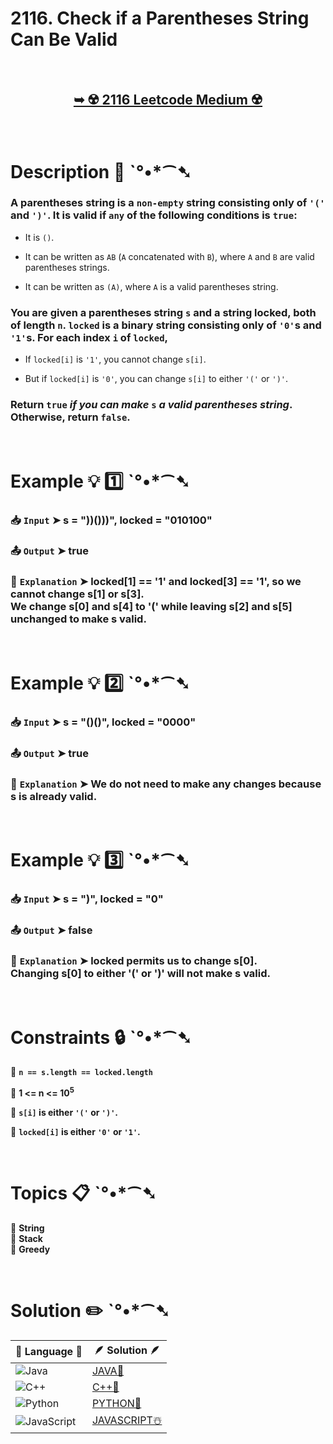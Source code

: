 # 2116. Check if a Parentheses String Can Be Valid

</br>

<h2 align="center"> 

<a href="https://leetcode.com/problems/check-if-a-parentheses-string-can-be-valid/description/?envType=daily-question&envId=2025-01-12"><strong>➥ ☢️ 2116 Leetcode Medium ☢️ </strong></a>
</h2>

</br>

# Description 📜 ˋ°•*⁀➷

### A parentheses string is a `non-empty` string consisting only of `'('` and `')'`. It is valid if `any` of the following conditions is `true`:

- It is `()`.

- It can be written as `AB` (`A` concatenated with `B`), where `A` and `B` are valid parentheses strings.

- It can be written as `(A)`, where `A` is a valid parentheses string.

### You are given a parentheses string `s` and a string locked, both of length `n`. `locked` is a binary string consisting only of `'0'`s and `'1'`s. For each index `i` of `locked`,

- If `locked[i]` is `'1'`, you cannot change `s[i]`.

- But if `locked[i]` is `'0'`, you can change `s[i]` to either `'('` or `')'`.

### Return `true` *if you can make* `s` *a valid parentheses string*. Otherwise, return `false`.

</br>

# Example 💡 1️⃣ ˋ°•*⁀➷

  ### 📥 `Input`  ➤ s = "))()))", locked = "010100"

  ### 📤 `Output`  ➤ true

  ### 🔦 `Explanation`  ➤  locked[1] == '1' and locked[3] == '1', so we cannot change s[1] or s[3].</br> We change s[0] and s[4] to '(' while leaving s[2] and s[5] unchanged to make s valid.

</br>

# Example 💡 2️⃣ ˋ°•*⁀➷

  ### 📥 `Input` ➤ s = "()()", locked = "0000"

  ### 📤 `Output`  ➤ true

  ### 🔦 `Explanation` ➤ We do not need to make any changes because s is already valid.

</br>

# Example 💡 3️⃣ ˋ°•*⁀➷

  ### 📥 `Input` ➤  s = ")", locked = "0"

  ### 📤 `Output`  ➤ false

  ### 🔦 `Explanation`  ➤ locked permits us to change s[0]. </br> Changing s[0] to either '(' or ')' will not make s valid.

</br>

# Constraints 🔒 ˋ°•*⁀➷

🔹 **`n == s.length == locked.length`** </br>

🔹 **1 <= n <= 10<sup>5</sup>** </br>

🔹 **`s[i]` is either `'('` or `')'`.** </br>

🔹 **`locked[i]` is either `'0'` or `'1'`.** </br>

</br>

# Topics 📋 ˋ°•*⁀➷

🔸 **String**  </br>
🔸 **Stack**  </br>
🔸 **Greedy**  </br>

</br>

# Solution ✏️ ˋ°•*⁀➷

| 📒 Language 📒  | 🪶 Solution 🪶 |
| ------------- | ------------- |
|  ![Java](https://img.shields.io/badge/java-%23ED8B00.svg?style=for-the-badge&logo=openjdk&logoColor=white)  | [JAVA🍁](https://github.com/Prakhar-002/LEETCODE/blob/main/%F0%9F%8D%84%20Daily%20Challenge%202025%20%F0%9F%8D%B3/%F0%9F%94%AC%20Examine%20Thoroughly%20%F0%9F%A7%AC/01%20Jan%20%F0%9F%AA%BC/12%20-%2001%20-%202025%20---%20%202116.%20Check%20if%20a%20Parentheses%20String%20Can%20Be%20Valid%20%E2%98%83%EF%B8%8F%20%F0%9F%8D%81%20%F0%9F%8D%B0%20%F0%9F%8E%B2/%F0%9F%8D%81JAVA%20-%202116.%20Check%20if%20a%20Parentheses%20String%20Can%20Be%20Valid.java) |
|  ![C++](https://img.shields.io/badge/c++-%2300599C.svg?style=for-the-badge&logo=c%2B%2B&logoColor=white)  | [C++🎲](https://github.com/Prakhar-002/LEETCODE/blob/main/%F0%9F%8D%84%20Daily%20Challenge%202025%20%F0%9F%8D%B3/%F0%9F%94%AC%20Examine%20Thoroughly%20%F0%9F%A7%AC/01%20Jan%20%F0%9F%AA%BC/12%20-%2001%20-%202025%20---%20%202116.%20Check%20if%20a%20Parentheses%20String%20Can%20Be%20Valid%20%E2%98%83%EF%B8%8F%20%F0%9F%8D%81%20%F0%9F%8D%B0%20%F0%9F%8E%B2/%F0%9F%8E%B2CPP%20-%202116.%20Check%20if%20a%20Parentheses%20String%20Can%20Be%20Valid.cpp)  |
|  ![Python](https://img.shields.io/badge/python-3670A0?style=for-the-badge&logo=python&logoColor=ffdd54)    | [PYTHON🍰](https://github.com/Prakhar-002/LEETCODE/blob/main/%F0%9F%8D%84%20Daily%20Challenge%202025%20%F0%9F%8D%B3/%F0%9F%94%AC%20Examine%20Thoroughly%20%F0%9F%A7%AC/01%20Jan%20%F0%9F%AA%BC/12%20-%2001%20-%202025%20---%20%202116.%20Check%20if%20a%20Parentheses%20String%20Can%20Be%20Valid%20%E2%98%83%EF%B8%8F%20%F0%9F%8D%81%20%F0%9F%8D%B0%20%F0%9F%8E%B2/%F0%9F%8D%B0PYTHON%20-%202116.%20Check%20if%20a%20Parentheses%20String%20Can%20Be%20Valid.py) |
| ![JavaScript](https://img.shields.io/badge/javascript-%23323330.svg?style=for-the-badge&logo=javascript&logoColor=%23F7DF1E)   | [JAVASCRIPT☃️](https://github.com/Prakhar-002/LEETCODE/blob/main/%F0%9F%8D%84%20Daily%20Challenge%202025%20%F0%9F%8D%B3/%F0%9F%94%AC%20Examine%20Thoroughly%20%F0%9F%A7%AC/01%20Jan%20%F0%9F%AA%BC/12%20-%2001%20-%202025%20---%20%202116.%20Check%20if%20a%20Parentheses%20String%20Can%20Be%20Valid%20%E2%98%83%EF%B8%8F%20%F0%9F%8D%81%20%F0%9F%8D%B0%20%F0%9F%8E%B2/%E2%98%83%EF%B8%8FJAVASCRIPT%20-%202116.%20Check%20if%20a%20Parentheses%20String%20Can%20Be%20Valid.js) |
